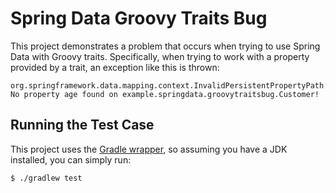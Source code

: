 # Spring Data Groovy Traits Bug #

This project demonstrates a problem that occurs when trying to use Spring Data with Groovy traits.
Specifically, when trying to work with a property provided by a trait, an exception like this is thrown:

    org.springframework.data.mapping.context.InvalidPersistentPropertyPath: No property age found on example.springdata.groovytraitsbug.Customer!

## Running the Test Case ##

This project uses the [Gradle wrapper][], so assuming you have a JDK installed, you can simply run:

    $ ./gradlew test

[Gradle wrapper]: https://docs.gradle.org/current/userguide/gradle_wrapper.html
